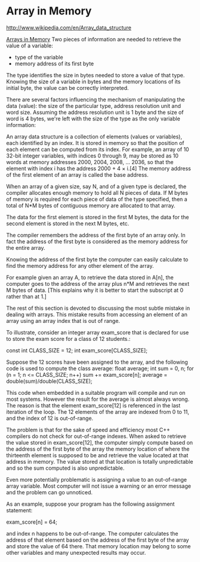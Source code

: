 # Array in Memory

http://www.wikipedia.com/en/Array_data_structure

[Arrays in Memory](http://cis.poly.edu/cs1114/mings-websites/ch07/memory.htm)
Two pieces of information are needed to retrieve the value of a variable:
- type of the variable
- memory address of its first byte

The type identifies the size in bytes needed to store a value of that type. Knowing the size of a variable in bytes and the memory locations of its initial byte, the value can be correctly interpreted.

There are several factors influencing the mechanism of manipulating the data (value): the size of the particular type, address resolution unit and word size. Assuming the address resolution unit is 1 byte and the size of word is 4 bytes, we're left with the size of the type as the only variable information:


An array data structure is a collection of elements (values or variables), each identified by an index. It is stored in memory so that the position of each element can be computed from its index.
For example, an array of 10 32-bit integer variables, with indices 0 through 9, may be stored as 10 words at memory addresses 2000, 2004, 2008, ... 2036, so that the element with index i has the address 2000 + 4 × i.[4]
The memory address of the first element of an array is called the base address.




When an array of a given size, say N, and of a given type is declared, the compiler allocates enough memory to hold all N pieces of data. If M bytes of memory is required for each piece of data of the type specified, then a total of N*M bytes of contiguous memory are allocated to that array. 

The data for the first element is stored in the first M bytes, the data for the second element is stored in the next M bytes, etc. 

The compiler remembers the address of the first byte of an array only. In fact the address of the first byte is considered as the memory address for the entire array. 

Knowing the address of the first byte the computer can easily calculate to find the memory address for any other element of the array. 

For example given an array A, to retrieve the data stored in A[n], the computer goes to the address of the array plus n*M and retrieves the next M bytes of data. [This explains why it is better to start the subscript at 0 rather than at 1.] 

The rest of this section is devoted to discussing the most subtle mistake in dealing with arrays. This mistake results from accessing an element of an array using an array index that is out of range.

To illustrate, consider an integer array exam_score that is declared for use to store the exam score for a class of 12 students.:

const int CLASS_SIZE = 12;
int exam_score[CLASS_SIZE];

Suppose the 12 scores have been assigned to the array, and the following code is used to compute the class average:
float average;
int sum = 0, n;
for (n = 1; n <= CLASS_SIZE; n++)
    sum += exam_score[n];
average = double(sum)/double(CLASS_SIZE);

This code when embedded in a suitable program will compile and run on most systems. However the result for the average is almost always wrong. The reason is that the element exam_score[12] is referenced in the last iteration of the loop. The 12 elements of the array are indexed from 0 to 11, and the index of 12 is out-of-range. 

The problem is that for the sake of speed and efficiency most C++ compilers do not check for out-of-range indexes. When asked to retrieve the value stored in exam_score[12], the computer simply compute based on the address of the first byte of the array the memory location of where the thirteenth element is supposed to be and retrieve the value located at that address in memory. The value stored at that location is totally unpredictable and so the sum computed is also unpredictable. 

Even more potentially problematic is assigning a value to an out-of-range array variable. Most computer will not issue a warning or an error message and the problem can go unnoticed.

As an example, suppose your program has the following assignment statement:

exam_score[n] = 64;

and index n happens to be out-of-range. The computer calculates the address of that element based on the address of the first byte of the array and store the value of 64 there. That memory location may belong to some other variables and many unexpected results may occur. 






